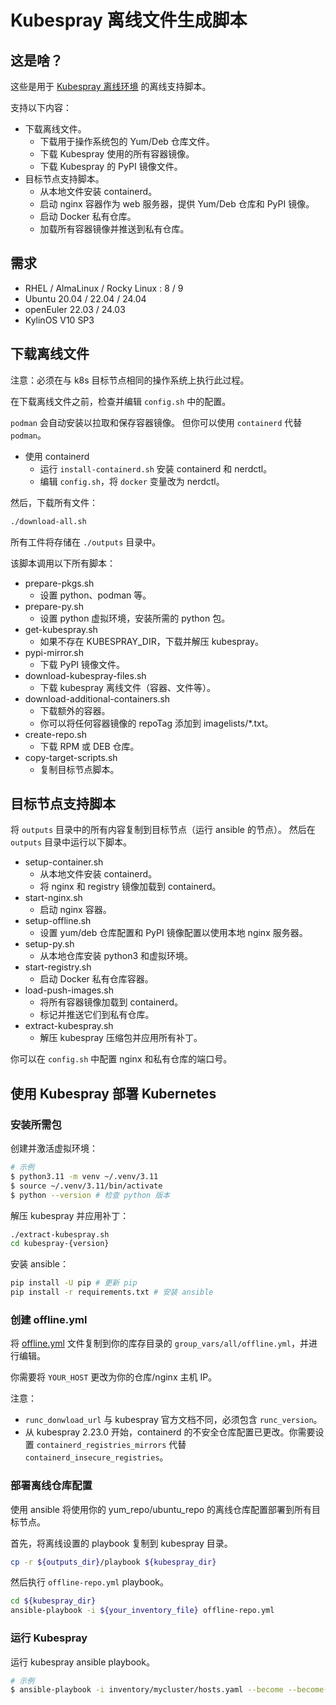 # Kubespray 离线文件生成脚本

## 这是啥？

这些是用于 [Kubespray 离线环境](https://kubespray.io/#/docs/offline-environment) 的离线支持脚本。

支持以下内容：

* 下载离线文件。
  * 下载用于操作系统包的 Yum/Deb 仓库文件。
  * 下载 Kubespray 使用的所有容器镜像。
  * 下载 Kubespray 的 PyPI 镜像文件。
* 目标节点支持脚本。
  * 从本地文件安装 containerd。
  * 启动 nginx 容器作为 web 服务器，提供 Yum/Deb 仓库和 PyPI 镜像。
  * 启动 Docker 私有仓库。
  * 加载所有容器镜像并推送到私有仓库。

## 需求

* RHEL / AlmaLinux / Rocky Linux : 8 / 9
* Ubuntu 20.04 / 22.04 / 24.04
* openEuler 22.03 / 24.03
* KylinOS V10 SP3

## 下载离线文件

注意：必须在与 k8s 目标节点相同的操作系统上执行此过程。

在下载离线文件之前，检查并编辑 `config.sh` 中的配置。

`podman` 会自动安装以拉取和保存容器镜像。
但你可以使用 `containerd` 代替 `podman`。

* 使用 containerd
  * 运行 `install-containerd.sh` 安装 containerd 和 nerdctl。
  * 编辑 `config.sh`，将 `docker` 变量改为 nerdctl。

然后，下载所有文件：

```bash
./download-all.sh
```

所有工件将存储在 `./outputs` 目录中。

该脚本调用以下所有脚本：

* prepare-pkgs.sh
  * 设置 python、podman 等。
* prepare-py.sh
  * 设置 python 虚拟环境，安装所需的 python 包。
* get-kubespray.sh
  * 如果不存在 KUBESPRAY_DIR，下载并解压 kubespray。
* pypi-mirror.sh
  * 下载 PyPI 镜像文件。
* download-kubespray-files.sh
  * 下载 kubespray 离线文件（容器、文件等）。
* download-additional-containers.sh
  * 下载额外的容器。
  * 你可以将任何容器镜像的 repoTag 添加到 imagelists/*.txt。
* create-repo.sh
  * 下载 RPM 或 DEB 仓库。
* copy-target-scripts.sh
  * 复制目标节点脚本。

## 目标节点支持脚本

将 `outputs` 目录中的所有内容复制到目标节点（运行 ansible 的节点）。
然后在 `outputs` 目录中运行以下脚本。

* setup-container.sh
  * 从本地文件安装 containerd。
  * 将 nginx 和 registry 镜像加载到 containerd。
* start-nginx.sh
  * 启动 nginx 容器。
* setup-offline.sh
  * 设置 yum/deb 仓库配置和 PyPI 镜像配置以使用本地 nginx 服务器。
* setup-py.sh
  * 从本地仓库安装 python3 和虚拟环境。
* start-registry.sh
  * 启动 Docker 私有仓库容器。
* load-push-images.sh
  * 将所有容器镜像加载到 containerd。
  * 标记并推送它们到私有仓库。
* extract-kubespray.sh
  * 解压 kubespray 压缩包并应用所有补丁。

你可以在 `config.sh` 中配置 nginx 和私有仓库的端口号。

## 使用 Kubespray 部署 Kubernetes

### 安装所需包

创建并激活虚拟环境：

```bash
# 示例
$ python3.11 -m venv ~/.venv/3.11
$ source ~/.venv/3.11/bin/activate
$ python --version # 检查 python 版本
```

解压 kubespray 并应用补丁：

```bash
./extract-kubespray.sh
cd kubespray-{version}
```

安装 ansible：

```bash
pip install -U pip # 更新 pip
pip install -r requirements.txt # 安装 ansible
```

### 创建 offline.yml

将 [offline.yml](./offline.yml) 文件复制到你的库存目录的 `group_vars/all/offline.yml`，并进行编辑。

你需要将 `YOUR_HOST` 更改为你的仓库/nginx 主机 IP。

注意：

* `runc_donwload_url` 与 kubespray 官方文档不同，必须包含 `runc_version`。
* 从 kubespray 2.23.0 开始，containerd 的不安全仓库配置已更改。你需要设置 `containerd_registries_mirrors` 代替 `containerd_insecure_registries`。

### 部署离线仓库配置

使用 ansible 将使用你的 yum_repo/ubuntu_repo 的离线仓库配置部署到所有目标节点。

首先，将离线设置的 playbook 复制到 kubespray 目录。

```bash
cp -r ${outputs_dir}/playbook ${kubespray_dir}
```

然后执行 `offline-repo.yml` playbook。

```bash
cd ${kubespray_dir}
ansible-playbook -i ${your_inventory_file} offline-repo.yml
```

### 运行 Kubespray

运行 kubespray ansible playbook。

```bash
# 示例
$ ansible-playbook -i inventory/mycluster/hosts.yaml --become --become-user=root cluster.yml
```
